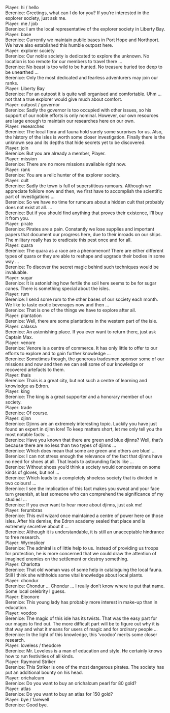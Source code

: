 Player: hi / hello  
Berenice: Greetings, what can I do for you? If you’re interested in the explorer society, just ask me.  
Player: me / job  
Berenice: I am the local representative of the explorer society in Liberty Bay.  
Player: base  
Berenice: Currently we maintain public bases in Port Hope and Northport. We have also established this humble outpost here.  
Player: explorer society  
Berenice: Our noble society is dedicated to explore the unknown. No location is too remote for our members to travel there …  
Berenice: No beast is too wild to be hunted. No treasure buried too deep to be unearthed …  
Berenice: Only the most dedicated and fearless adventurers may join our ranks.  
Player: Liberty Bay  
Berenice: For an outpost it is quite well organised and comfortable. Uhm … not that a true explorer would give much about comfort.  
Player: outpost / governor  
Berenice: Sadly the governor is too occupied with other issues, so his support of our noble efforts is only nominal. However, our own resources are large enough to maintain our researches here on our own.  
Player: researches  
Berenice: The local flora and fauna hold surely some surprises for us. Also, the history of the isles is worth some closer investigation. Finally there is the unknown sea and its depths that hide secrets yet to be discovered.  
Player: join  
Berenice: But you are already a member, Player.  
Player: mission  
Berenice: There are no more missions available right now.  
Player: rank  
Berenice: You are a relic hunter of the explorer society.  
Player: cult  
Berenice: Sadly the town is full of superstitious rumours. Although we appreciate folklore now and then, we first have to accomplish the scientific part of investigations …  
Berenice: So we have no time for rumours about a hidden cult that probably does not exist at all. …  
Berenice: But if you should find anything that proves their existence, I’ll buy it from you.  
Player: pirate  
Berenice: Pirates are a pain. Constantly we lose supplies and important papers that document our progress here, due to their inroads on our ships. The military really has to eradicate this pest once and for all.  
Player: quara  
Berenice: The quara as a race are a phenomenon! There are either different types of quara or they are able to reshape and upgrade their bodies in some way …  
Berenice: To discover the secret magic behind such techniques would be invaluable.  
Player: sugar  
Berenice: It is astonishing how fertile the soil here seems to be for sugar canes. There is something special about the isles.  
Player: rum  
Berenice: I send some rum to the other bases of our society each month. We like to taste exotic beverages now and then …  
Berenice: That is one of the things we have to explore after all.  
Player: plantation  
Berenice: Well, there are some plantations in the western part of the isle.  
Player: calassa  
Berenice: An astonishing place. If you ever want to return there, just ask Captain Max.  
Player: venore  
Berenice: Venore is a centre of commerce. It has only little to offer to our efforts to explore and to gain further knowledge …  
Berenice: Sometimes though, the generous tradesmen sponsor some of our missions and now and then we can sell some of our knowledge or recovered artefacts to them.  
Player: thais  
Berenice: Thais is a great city, but not such a centre of learning and knowledge as Edron.  
Player: king  
Berenice: The king is a great supporter and a honorary member of our society.  
Player: trade  
Berenice: Of course.  
Player: djinn  
Berenice: Djinns are an extremely interesting topic. Luckily you have just found an expert in djinn lore! To keep matters short, let me only tell you the most notable facts: …  
Berenice: Have you known that there are green and blue djinns? Well, that’s because there are no less than two types of djinns …  
Berenice: <minutes later> Which does mean that some are green and others are blue! …  
Berenice: <several minutes later> I can not stress enough the relevance of the fact that djinns have no need for shoes at all. That leads to astounding facts like …  
Berenice: <another few minutes later> Without shoes you’d think a society would concentrate on some kinds of gloves, but no! …  
Berenice: <after loosing track of time at some point> Which leads to a completely shoeless society that is divided in two colours! …  
Berenice: I see the implication of this fact makes you sweat and your face turn greenish, at last someone who can comprehend the significance of my studies! …  
Berenice: If you ever want to hear more about djinns, just ask me!  
Player: ferumbras  
Berenice: This evil wizard once maintained a centre of power here on those isles. After his demise, the Edron academy sealed that place and is extremely secretive about it …  
Berenice: Although it is understandable, it is still an unacceptable hindrance to free research.  
Player: Wyrmslicer  
Berenice: The admiral is of little help to us. Instead of providing us troops for protection, he is more concerned that we could draw the attention of imagined enemies on the settlement or destroy something.  
Player: Charlotta  
Berenice: That old woman was of some help in cataloguing the local fauna. Still I think she withholds some vital knowledge about local plants.  
Player: chondur  
Berenice: Chondur … Chondur … I really don’t know where to put that name. Some local celebrity I guess.  
Player: Eleonore  
Berenice: This young lady has probably more interest in make-up than in education.  
Player: voodoo  
Berenice: The magic of this isle has its twists. That was the easy part for our mages to find out. The more difficult part will be to figure out why it is that way and what it means for users of magic and for ordinary people …  
Berenice: In the light of this knowledge, this ‘voodoo’ merits some closer research.  
Player: loveless / theodore  
Berenice: Mr. Loveless is a man of education and style. He certainly knows how to run festivities of all kinds.  
Player: Raymond Striker  
Berenice: This Striker is one of the most dangerous pirates. The society has put an additional bounty on his head.  
Player: orichalcum  
Berenice: Do you want to buy an orichalcum pearl for 80 gold?  
Player: atlas  
Berenice: Do you want to buy an atlas for 150 gold?  
Player: bye / farewell  
Berenice: Good bye.  
